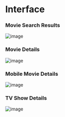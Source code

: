 # Interface
### Movie Search Results
![image](https://github.com/kevintian4/movie-search-new/assets/92705109/88e2ca05-c5df-4bb5-a1f0-8770c2b28af3)
### Movie Details
![image](https://github.com/kevintian4/movie-search-new/assets/92705109/96a035d3-c333-4f0c-919f-4fb5c7ac9b35)
### Mobile Movie Details
![image](https://github.com/kevintian4/movie-search/assets/92705109/4419d138-8cad-4924-9077-e4930b638238)
### TV Show Details
![image](https://github.com/kevintian4/movie-search/assets/92705109/d6b961ee-d722-4b83-8b00-a3f1e3d2a8b6)

